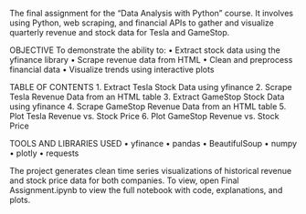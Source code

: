 The final assignment for the “Data Analysis with Python” course. It involves using Python, web scraping, and financial APIs to gather and visualize quarterly revenue and stock data for Tesla and GameStop.

OBJECTIVE
To demonstrate the ability to:
	•	Extract stock data using the yfinance library
	•	Scrape revenue data from HTML
	•	Clean and preprocess financial data
	•	Visualize trends using interactive plots

TABLE OF CONTENTS
	1.	Extract Tesla Stock Data using yfinance
	2.	Scrape Tesla Revenue Data from an HTML table
	3.	Extract GameStop Stock Data using yfinance
	4.	Scrape GameStop Revenue Data from an HTML table
	5.	Plot Tesla Revenue vs. Stock Price
	6.	Plot GameStop Revenue vs. Stock Price

TOOLS AND LIBRARIES USED
	•	yfinance
	•	pandas
	•	BeautifulSoup
	•	numpy
	•	plotly
	•	requests

The project generates clean time series visualizations of historical revenue and stock price data for both companies.
To view, open Final Assignment.ipynb to view the full notebook with code, explanations, and plots.
